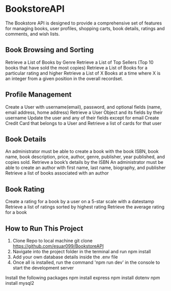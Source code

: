 # BookstoreAPI

The Bookstore API is designed to provide a comprehensive set of features for managing books, user profiles, shopping carts, book details, ratings and comments, and wish lists. 

## Book Browsing and Sorting
Retrieve a List of Books by Genre
Retrieve a List of Top Sellers (Top 10 books that have sold the most copies)
Retrieve a List of Books for a particular rating and higher
Retrieve a List of X Books at a time where X is an integer from a given position in the overall recordset.

## Profile Management
Create a User with username(email), password, and optional fields (name, email address, home address)
Retrieve a User Object and its fields by their username
Update the user and any of their fields except for email
Create Credit Card that belongs to a User and Retrieve a list of cards for that user

## Book Details
An administrator must be able to create a book with the book ISBN, book name, book description, price, author, genre, publisher, year published, and copies sold.
Retrieve a book’s details by the ISBN
An administrator must be able to create an author with first name, last name, biography, and publisher
Retrieve a list of books associated with an author

## Book Rating
Create a rating for a book by a user on a 5-star scale with a datestamp
Retrieve a list of ratings sorted by highest rating
Retrieve the average rating for a book


## How to Run This Project
1. Clone Repo to local machine git clone https://github.com/esuar099/BookstoreAPI
2. Navigate into the project folder in the terminal and run npm install
3. Add your own database details inside the .env file
4. Once all is installed, run the command 'npm run dev' in the console to start the development server

Install the following packages
npm install express
npm install dotenv
npm install mysql2
